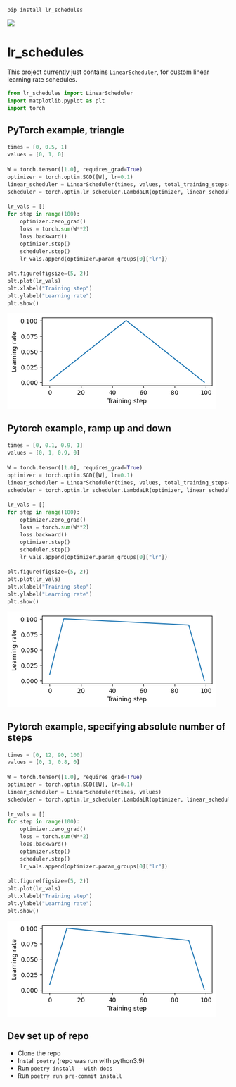 <!-- Warning, README.md is autogenerated from README.ipynb, do not edit it directly -->

`pip install lr_schedules`

[![](https://github.com/sradc/lr_schedules/workflows/Python%20package/badge.svg)](https://github.com/sradc/lr_schedules/commits/)

# lr_schedules

This project currently just contains `LinearScheduler`, for custom linear learning rate schedules.


```python
from lr_schedules import LinearScheduler
import matplotlib.pyplot as plt
import torch
```

## PyTorch example, triangle


```python
times = [0, 0.5, 1]
values = [0, 1, 0]

W = torch.tensor([1.0], requires_grad=True)
optimizer = torch.optim.SGD([W], lr=0.1)
linear_scheduler = LinearScheduler(times, values, total_training_steps=100)
scheduler = torch.optim.lr_scheduler.LambdaLR(optimizer, linear_scheduler)

lr_vals = []
for step in range(100):
    optimizer.zero_grad()
    loss = torch.sum(W**2)
    loss.backward()
    optimizer.step()
    scheduler.step()
    lr_vals.append(optimizer.param_groups[0]["lr"])

plt.figure(figsize=(5, 2))
plt.plot(lr_vals)
plt.xlabel("Training step")
plt.ylabel("Learning rate")
plt.show()
```


    
![README_files/README_3_0.png](https://raw.githubusercontent.com/sradc/lr_schedules/master/README_files/README_3_0.png)
    


## Pytorch example, ramp up and down


```python
times = [0, 0.1, 0.9, 1]
values = [0, 1, 0.9, 0]

W = torch.tensor([1.0], requires_grad=True)
optimizer = torch.optim.SGD([W], lr=0.1)
linear_scheduler = LinearScheduler(times, values, total_training_steps=100)
scheduler = torch.optim.lr_scheduler.LambdaLR(optimizer, linear_scheduler)

lr_vals = []
for step in range(100):
    optimizer.zero_grad()
    loss = torch.sum(W**2)
    loss.backward()
    optimizer.step()
    scheduler.step()
    lr_vals.append(optimizer.param_groups[0]["lr"])

plt.figure(figsize=(5, 2))
plt.plot(lr_vals)
plt.xlabel("Training step")
plt.ylabel("Learning rate")
plt.show()
```


    
![README_files/README_5_0.png](https://raw.githubusercontent.com/sradc/lr_schedules/master/README_files/README_5_0.png)
    


## Pytorch example, specifying absolute number of steps


```python
times = [0, 12, 90, 100]
values = [0, 1, 0.8, 0]

W = torch.tensor([1.0], requires_grad=True)
optimizer = torch.optim.SGD([W], lr=0.1)
linear_scheduler = LinearScheduler(times, values)
scheduler = torch.optim.lr_scheduler.LambdaLR(optimizer, linear_scheduler)

lr_vals = []
for step in range(100):
    optimizer.zero_grad()
    loss = torch.sum(W**2)
    loss.backward()
    optimizer.step()
    scheduler.step()
    lr_vals.append(optimizer.param_groups[0]["lr"])

plt.figure(figsize=(5, 2))
plt.plot(lr_vals)
plt.xlabel("Training step")
plt.ylabel("Learning rate")
plt.show()
```


    
![README_files/README_7_0.png](https://raw.githubusercontent.com/sradc/lr_schedules/master/README_files/README_7_0.png)
    


## Dev set up of repo

- Clone the repo
- Install `poetry` (repo was run with python3.9)
- Run `poetry install --with docs`
- Run `poetry run pre-commit install`
